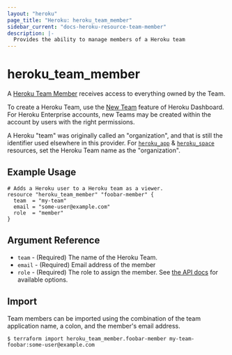 ```yaml
---
layout: "heroku"
page_title: "Heroku: heroku_team_member"
sidebar_current: "docs-heroku-resource-team-member"
description: |-
  Provides the ability to manage members of a Heroku team
---
```


# heroku\_team\_member

A [Heroku Team Member](https://devcenter.heroku.com/articles/platform-api-reference#team-member) receives access to everything owned by the Team.

To create a Heroku Team, use the [New Team](https://dashboard.heroku.com/teams/new) feature of Heroku Dashboard. For Heroku Enterprise accounts, new Teams may be created within the account by users with the right permissions.

A Heroku "team" was originally called an "organization", and that is still the identifier used elsewhere in this provider. For [`heroku_app`](app.html) & [`heroku_space`](space.html) resources, set the Heroku Team name as the "organization".

## Example Usage

```hcl
# Adds a Heroku user to a Heroku team as a viewer.
resource "heroku_team_member" "foobar-member" {
  team  = "my-team"
  email = "some-user@example.com"
  role  = "member"
}
```

## Argument Reference

* `team` - (Required) The name of the Heroku Team.
* `email` - (Required) Email address of the member
* `role` - (Required) The role to assign the member. See [the API docs](https://devcenter.heroku.com/articles/platform-api-reference#team-member) for available options.

## Import

Team members can be imported using the combination of the team application name, a colon, and the member's email address.

```
$ terraform import heroku_team_member.foobar-member my-team-foobar:some-user@example.com
```
